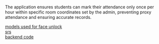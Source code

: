 The application ensures students can mark their attendance only once per hour within specific room coordinates set by the admin, preventing proxy attendance and ensuring accurate records.

[models used for face unlock](https://github.com/justadudewhohacks/face-api.js-models/tree/master)
<br>
[srs](https://docs.google.com/document/d/1W7uhwHs-bSp9PkWNNkKMvJZUfanKoZzfleh-B2t4_zw/edit?usp=sharing)
<br>
[backend code](https://github.com/purviporwal1812/sdl-back)

